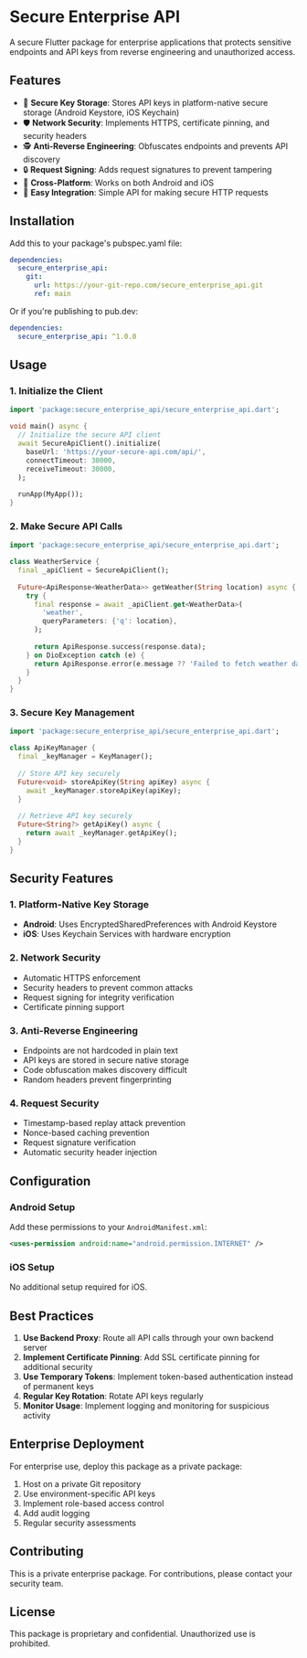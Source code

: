 # Secure Enterprise API

A secure Flutter package for enterprise applications that protects sensitive endpoints and API keys from reverse engineering and unauthorized access.

## Features

- 🔐 **Secure Key Storage**: Stores API keys in platform-native secure storage (Android Keystore, iOS Keychain)
- 🛡️ **Network Security**: Implements HTTPS, certificate pinning, and security headers
- 🕵️ **Anti-Reverse Engineering**: Obfuscates endpoints and prevents API discovery
- 🔒 **Request Signing**: Adds request signatures to prevent tampering
- 📱 **Cross-Platform**: Works on both Android and iOS
- 🚀 **Easy Integration**: Simple API for making secure HTTP requests

## Installation

Add this to your package's pubspec.yaml file:

```yaml
dependencies:
  secure_enterprise_api:
    git:
      url: https://your-git-repo.com/secure_enterprise_api.git
      ref: main
```

Or if you're publishing to pub.dev:

```yaml
dependencies:
  secure_enterprise_api: ^1.0.0
```

## Usage

### 1. Initialize the Client

```dart
import 'package:secure_enterprise_api/secure_enterprise_api.dart';

void main() async {
  // Initialize the secure API client
  await SecureApiClient().initialize(
    baseUrl: 'https://your-secure-api.com/api/',
    connectTimeout: 30000,
    receiveTimeout: 30000,
  );
  
  runApp(MyApp());
}
```

### 2. Make Secure API Calls

```dart
import 'package:secure_enterprise_api/secure_enterprise_api.dart';

class WeatherService {
  final _apiClient = SecureApiClient();
  
  Future<ApiResponse<WeatherData>> getWeather(String location) async {
    try {
      final response = await _apiClient.get<WeatherData>(
        'weather',
        queryParameters: {'q': location},
      );
      
      return ApiResponse.success(response.data);
    } on DioException catch (e) {
      return ApiResponse.error(e.message ?? 'Failed to fetch weather data');
    }
  }
}
```

### 3. Secure Key Management

```dart
import 'package:secure_enterprise_api/secure_enterprise_api.dart';

class ApiKeyManager {
  final _keyManager = KeyManager();
  
  // Store API key securely
  Future<void> storeApiKey(String apiKey) async {
    await _keyManager.storeApiKey(apiKey);
  }
  
  // Retrieve API key securely
  Future<String?> getApiKey() async {
    return await _keyManager.getApiKey();
  }
}
```

## Security Features

### 1. Platform-Native Key Storage
- **Android**: Uses EncryptedSharedPreferences with Android Keystore
- **iOS**: Uses Keychain Services with hardware encryption

### 2. Network Security
- Automatic HTTPS enforcement
- Security headers to prevent common attacks
- Request signing for integrity verification
- Certificate pinning support

### 3. Anti-Reverse Engineering
- Endpoints are not hardcoded in plain text
- API keys are stored in secure native storage
- Code obfuscation makes discovery difficult
- Random headers prevent fingerprinting

### 4. Request Security
- Timestamp-based replay attack prevention
- Nonce-based caching prevention
- Request signature verification
- Automatic security header injection

## Configuration

### Android Setup

Add these permissions to your `AndroidManifest.xml`:

```xml
<uses-permission android:name="android.permission.INTERNET" />
```

### iOS Setup

No additional setup required for iOS.

## Best Practices

1. **Use Backend Proxy**: Route all API calls through your own backend server
2. **Implement Certificate Pinning**: Add SSL certificate pinning for additional security
3. **Use Temporary Tokens**: Implement token-based authentication instead of permanent keys
4. **Regular Key Rotation**: Rotate API keys regularly
5. **Monitor Usage**: Implement logging and monitoring for suspicious activity

## Enterprise Deployment

For enterprise use, deploy this package as a private package:

1. Host on a private Git repository
2. Use environment-specific API keys
3. Implement role-based access control
4. Add audit logging
5. Regular security assessments

## Contributing

This is a private enterprise package. For contributions, please contact your security team.

## License

This package is proprietary and confidential. Unauthorized use is prohibited.